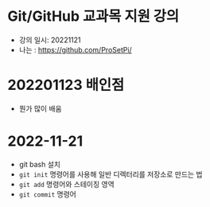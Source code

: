 # Git/GitHub 교과목 지원 강의

- 강의 일시: 20221121
- 나는 : https://github.com/ProSetPi/

# 202201123 배인점
- 뭔가 많이 배움
# 2022-11-21
- git bash 설치
- `git init` 명령어를 사용해 일반 디렉터리를 저장소로 만드는 법
- `git add` 명령어와 스테이징 영역
- `git commit` 명령어

